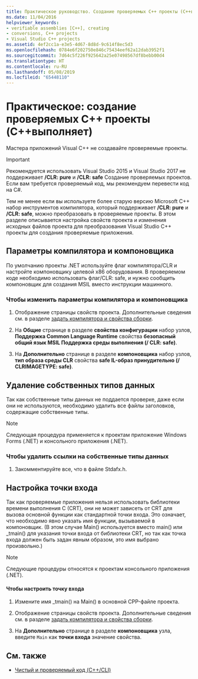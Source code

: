 ```yaml
---
title: Практическое руководство. Создание проверяемых C++ проекты (C++выполняет)
ms.date: 11/04/2016
helpviewer_keywords:
- verifiable assemblies [C++], creating
- conversions, C++ projects
- Visual Studio C++ projects
ms.assetid: 4ef2cc1a-e3e5-4d67-8d8d-9c614f8ec5d3
ms.openlocfilehash: 0784e6f202750e846c75434eef62a12dab3952f1
ms.sourcegitcommit: 7d64c5f226f925642a25e07498567df8bebb00d4
ms.translationtype: HT
ms.contentlocale: ru-RU
ms.lasthandoff: 05/08/2019
ms.locfileid: "65448110"
---
```

# <a name="how-to-create-verifiable-c-projects-ccli"></a>Практическое: создание проверяемых C++ проекты (C++выполняет)

Мастера приложений Visual C++ не создавайте проверяемые проекты.

> [!IMPORTANT]
> Рекомендуется использовать Visual Studio 2015 и Visual Studio 2017 не поддерживает **/CLR: pure** и **/CLR: safe** Создание проверяемых проектов. Если вам требуется проверяемый код, мы рекомендуем перевести код на C#.

Тем не менее если вы используете более старую версию Microsoft C++ набор инструментов компилятора, который поддерживает **/CLR: pure** и **/CLR: safe**, можно преобразовать в проверяемые проекты. В этом разделе описывается настройка свойств проекта и изменения исходных файлов проекта для преобразования Visual Studio C++ проекты для создания проверяемые приложения.

## <a name="compiler-and-linker-settings"></a>Параметры компилятора и компоновщика

По умолчанию проекты .NET используйте флаг компилятора/CLR и настройте компоновщику целевой x86 оборудования. В проверяемом коде необходимо использовать флаг/CLR: safe, и нужно сообщить компоновщик для создания MSIL вместо инструкции машинного.

### <a name="to-change-the-compiler-and-linker-settings"></a>Чтобы изменить параметры компилятора и компоновщика

1. Отображение страницы свойств проекта. Дополнительные сведения см. в разделе [задать компилятора и свойства сборки](../build/working-with-project-properties.md).

1. На **Общие** странице в разделе **свойства конфигурации** набор узлов, **Поддержка Common Language Runtime** свойства **безопасный общий язык MSIL Поддержка среды выполнения (/ CLR: safe)**.

1. На **Дополнительно** странице в разделе **компоновщика** набор узлов, **тип образа среды CLR** свойства **safe IL-образ принудительно (/ CLRIMAGETYPE: safe)**.

## <a name="removing-native-data-types"></a>Удаление собственных типов данных

Так как собственные типы данных не поддается проверке, даже если они не используются, необходимо удалить все файлы заголовков, содержащие собственные типы.

> [!NOTE]
> Следующая процедура применяется к проектам приложение Windows Forms (.NET) и консольного приложения (.NET).

### <a name="to-remove-references-to-native-data-types"></a>Чтобы удалить ссылки на собственные типы данных

1. Закомментируйте все, что в файле Stdafx.h.

## <a name="configuring-an-entry-point"></a>Настройка точки входа

Так как проверяемые приложения нельзя использовать библиотеки времени выполнения C (CRT), они не может зависеть от CRT для вызова основной функции как стандартной точки входа. Это означает, что необходимо явно указать имя функции, вызываемой в компоновщик. (В этом случае Main() используется вместо main() или _tmain() для указания точки входа от библиотеки CRT, но так как точка входа должен быть задан явным образом, это имя выбрано произвольно.)

> [!NOTE]
> Следующие процедуры относятся к проектам консольного приложения (.NET).

#### <a name="to-configure-an-entry-point"></a>Чтобы настроить точку входа

1. Измените имя _tmain() на Main() в основной CPP-файле проекта.

1. Отображение страницы свойств проекта. Дополнительные сведения см. в разделе [задать компилятора и свойства сборки](../build/working-with-project-properties.md).

1. На **Дополнительно** странице в разделе **компоновщика** узла, введите `Main` как **точки входа** значение свойства.

## <a name="see-also"></a>См. также

- [Чистый и проверяемый код (C++/CLI)](../dotnet/pure-and-verifiable-code-cpp-cli.md)
